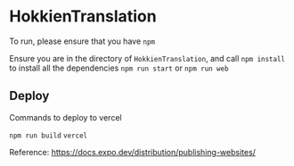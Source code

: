 # HokkienTranslation

To run, please ensure that you have `npm`

Ensure you are in the directory of `HokkienTranslation`, and call
`npm install` to install all the dependencies
`npm run start` or `npm run web`

## Deploy

Commands to deploy to vercel

`npm run build`
`vercel`

Reference: https://docs.expo.dev/distribution/publishing-websites/
